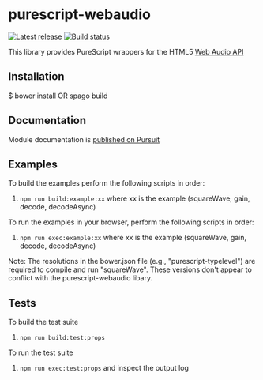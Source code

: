 # purescript-webaudio

[![Latest release](http://img.shields.io/github/release/adkelley/purescript-webaudio.svg)](https://github.com/adkelley/purescript-webaudio/releases)
[![Build status](https://travis-ci.org/adkelley/purescript-webaudio.svg?branch=master)](https://travis-ci.org/adkelley/purescript-webaudio)

This library provides PureScript wrappers for the HTML5 [Web Audio
API](https://webaudio.github.io/web-audio-api/)

## Installation

$ bower install OR spago build
  
## Documentation
Module documentation is [published on Pursuit](https://pursuit.purescript.org/packages/purescript-webaudio)
  
## Examples  

To build the examples perform the following scripts in order:
1. `npm run build:example:xx` where xx is the example (squareWave, gain, decode, decodeAsync)

To run the examples in your browser, perform the following scripts in order:
1. `npm run exec:example:xx` where xx is the example (squareWave, gain, decode, decodeAsync)

Note: The resolutions in the bower.json file (e.g., "purescript-typelevel") are required to compile and run "squareWave". These versions don't appear to conflict
with the purescript-webaudio libary.

## Tests

To build the test suite
1. `npm run build:test:props`

To run the test suite
1. `npm run exec:test:props` and inspect the output log

